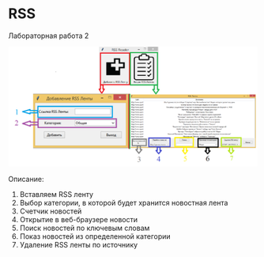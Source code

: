 # RSS
Лабораторная работа 2

![RssReader](https://github.com/Rom4ik71/RSS/blob/master/%D0%9F%D1%80%D0%BE%D0%B3%D1%80%D0%B0%D0%BC%D0%BC%D0%B0.png)

Описание:
1) Вставляем RSS ленту
2) Выбор категории, в которой будет хранится новостная лента
3) Счетчик новостей
4) Открытие в веб-браузере новости
5) Поиск новостей по ключевым словам
6) Показ новостей из определенной категории
7) Удаление RSS ленты по источнику

